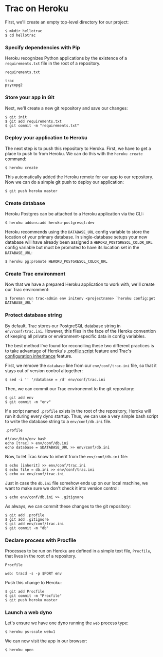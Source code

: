 Trac on Heroku
==============

First, we'll create an empty top-level directory for our project:

    $ mkdir hellotrac
    $ cd hellotrac

### Specify dependencies with Pip

Heroku recognizes Python applications by the existence of a `requirements.txt` file in the root of a repository.

`requirements.txt`

    trac
    psycopg2

### Store your app in Git

Next, we'll create a new git repository and save our changes:

    $ git init
    $ git add requirements.txt
    $ git commit -m "requirements.txt"

### Deploy your application to Heroku

The next step is to push this repository to Heroku. First, we have to get a place to push to from Heroku. We can do this with the `heroku create` command:

    $ heroku create

This automatically added the Heroku remote for our app to our repository. Now we can do a simple git push to deploy our application:

    $ git push heroku master

### Create database

Heroku Postgres can be attached to a Heroku application via the CLI:

    $ heroku addons:add heroku-postgresql:dev

Heroku recommends using the `DATABASE_URL` config variable to store the location of your primary database. In single-database setups your new database will have already been assigned a `HEROKU_POSTGRESQL_COLOR_URL` config variable but must be promoted to have its location set in the `DATABASE_URL`:

    $ heroku pg:promote HEROKU_POSTGRESQL_COLOR_URL

### Create Trac environment

Now that we have a prepared Heroku application to work with, we'll create our Trac environment:

    $ foreman run trac-admin env initenv <projectname> `heroku config:get DATABASE_URL`

### Protect database string

By default, Trac stores our PostgreSQL database string in `env/conf/trac.ini`. However, this flies in the face of the Heroku convention of keeping all private or environment-specific data in config variables.

The best method I've found for reconciling these two different practices is to take advantage of Heroku's [.profile script](https://devcenter.heroku.com/articles/dynos#startup) feature and Trac's [configuration inheritance](http://trac.edgewall.org/wiki/TracIni#inherit-section) feature.

First, we remove the `database` line from our `env/conf/trac.ini` file, so that it stays out of version control altogether:

    $ sed -i '' '/database = /d' env/conf/trac.ini

Then, we can commit our Trac environemnt to the git repository:

    $ git add env
    $ git commit -m "env"

If a script named `.profile` exists in the root of the repository, Heroku will run it during every dyno startup. Thus, we can use a very simple bash script to write the database string to a `env/conf/db.ini` file.

`.profile`

    #!/usr/bin/env bash
    echo [trac] > env/conf/db.ini
    echo database = $DATABASE_URL >> env/conf/db.ini

Now, to let Trac know to inherit from the `env/conf/db.ini` file:

    $ echo [inherit] >> env/conf/trac.ini
    $ echo file = db.ini >> env/conf/trac.ini
    $ echo >> env/conf/trac.ini

Just in case the `db.ini` file somehow ends up on our local machine, we want to make sure we don't check it into version control:

    $ echo env/conf/db.ini >> .gitignore

As always, we can commit these changes to the git repository:

    $ git add .profile
    $ git add .gitignore
    $ git add env/conf/trac.ini
    $ git commit -m "db"

### Declare process with Procfile

Processes to be run on Heroku are defined in a simple text file, `Procfile`, that lives in the root of a repository.

`Procfile`

    web: tracd -s -p $PORT env

Push this change to Heroku:

    $ git add Procfile
    $ git commit -m "Procfile"
    $ git push heroku master

### Launch a web dyno

Let's ensure we have one dyno running the `web` process type:

    $ heroku ps:scale web=1

We can now visit the app in our browser:

    $ heroku open
